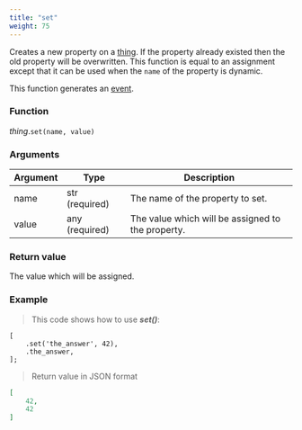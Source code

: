 ```yaml
---
title: "set"
weight: 75
---
```


Creates a new property on a [thing](..). If the property already existed then the old
property will be overwritten. This function is equal to an assignment except that
it can be used when the `name` of the property is dynamic.

This function generates an [event](../../../overview/events).

### Function

*thing*.`set(name, value)`

### Arguments

Argument | Type | Description
-------- | ---- | -----------
name | str (required) | The name of the property to set.
value | any (required)  | The value which will be assigned to the property.

### Return value

The value which will be assigned.

### Example

> This code shows how to use ***set()***:

```thingsdb,json_response
[
    .set('the_answer', 42),
    .the_answer,
];
```

> Return value in JSON format

```json
[
    42,
    42
]
```
